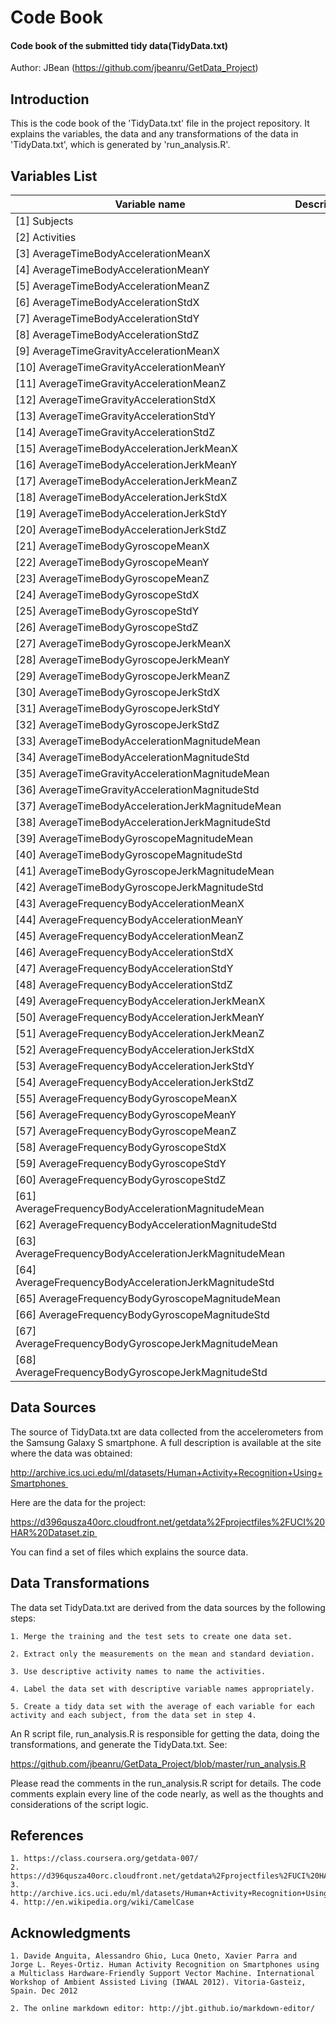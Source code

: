 # Code Book
#### Code book of the submitted tidy data(TidyData.txt)

Author: JBean (https://github.com/jbeanru/GetData_Project)

Introduction
--------------------------

This is the code book of the 'TidyData.txt' file in the project repository. It explains the variables, the data and any transformations of the data in 'TidyData.txt', which is generated by 'run_analysis.R'.


Variables List
--------------------------

Variable name    | Description
-----------------|------------
 [1] Subjects|   
 [2] Activities|                                       
 [3] AverageTimeBodyAccelerationMeanX|
 [4] AverageTimeBodyAccelerationMeanY|                 
 [5] AverageTimeBodyAccelerationMeanZ|                
 [6] AverageTimeBodyAccelerationStdX|                 
 [7] AverageTimeBodyAccelerationStdY|                  
 [8] AverageTimeBodyAccelerationStdZ|                  
 [9] AverageTimeGravityAccelerationMeanX|              
[10] AverageTimeGravityAccelerationMeanY|              
[11] AverageTimeGravityAccelerationMeanZ|              
[12] AverageTimeGravityAccelerationStdX|              
[13] AverageTimeGravityAccelerationStdY|               
[14] AverageTimeGravityAccelerationStdZ|               
[15] AverageTimeBodyAccelerationJerkMeanX|             
[16] AverageTimeBodyAccelerationJerkMeanY|             
[17] AverageTimeBodyAccelerationJerkMeanZ|             
[18] AverageTimeBodyAccelerationJerkStdX|             
[19] AverageTimeBodyAccelerationJerkStdY|              
[20] AverageTimeBodyAccelerationJerkStdZ|              
[21] AverageTimeBodyGyroscopeMeanX|              
[22] AverageTimeBodyGyroscopeMeanY|                    
[23] AverageTimeBodyGyroscopeMeanZ|                    
[24] AverageTimeBodyGyroscopeStdX|                    
[25] AverageTimeBodyGyroscopeStdY|                     
[26] AverageTimeBodyGyroscopeStdZ|                     
[27] AverageTimeBodyGyroscopeJerkMeanX|
[28] AverageTimeBodyGyroscopeJerkMeanY|                
[29] AverageTimeBodyGyroscopeJerkMeanZ|                
[30] AverageTimeBodyGyroscopeJerkStdX|                
[31] AverageTimeBodyGyroscopeJerkStdY|                 
[32] AverageTimeBodyGyroscopeJerkStdZ|          
[33] AverageTimeBodyAccelerationMagnitudeMean|
[34] AverageTimeBodyAccelerationMagnitudeStd|    
[35] AverageTimeGravityAccelerationMagnitudeMean|      
[36] AverageTimeGravityAccelerationMagnitudeStd|    
[37] AverageTimeBodyAccelerationJerkMagnitudeMean|    
[38] AverageTimeBodyAccelerationJerkMagnitudeStd|   
[39] AverageTimeBodyGyroscopeMagnitudeMean|  
[40] AverageTimeBodyGyroscopeMagnitudeStd| 
[41] AverageTimeBodyGyroscopeJerkMagnitudeMean|    
[42] AverageTimeBodyGyroscopeJerkMagnitudeStd|  
[43] AverageFrequencyBodyAccelerationMeanX|  
[44] AverageFrequencyBodyAccelerationMeanY| 
[45] AverageFrequencyBodyAccelerationMeanZ| 
[46] AverageFrequencyBodyAccelerationStdX| 
[47] AverageFrequencyBodyAccelerationStdY|
[48] AverageFrequencyBodyAccelerationStdZ|
[49] AverageFrequencyBodyAccelerationJerkMeanX|   
[50] AverageFrequencyBodyAccelerationJerkMeanY| 
[51] AverageFrequencyBodyAccelerationJerkMeanZ| 
[52] AverageFrequencyBodyAccelerationJerkStdX|
[53] AverageFrequencyBodyAccelerationJerkStdY|
[54] AverageFrequencyBodyAccelerationJerkStdZ|
[55] AverageFrequencyBodyGyroscopeMeanX|
[56] AverageFrequencyBodyGyroscopeMeanY|
[57] AverageFrequencyBodyGyroscopeMeanZ|
[58] AverageFrequencyBodyGyroscopeStdX|
[59] AverageFrequencyBodyGyroscopeStdY|
[60] AverageFrequencyBodyGyroscopeStdZ|
[61] AverageFrequencyBodyAccelerationMagnitudeMean|    
[62] AverageFrequencyBodyAccelerationMagnitudeStd |
[63] AverageFrequencyBodyAccelerationJerkMagnitudeMean|
[64] AverageFrequencyBodyAccelerationJerkMagnitudeStd|
[65] AverageFrequencyBodyGyroscopeMagnitudeMean|
[66] AverageFrequencyBodyGyroscopeMagnitudeStd|
[67] AverageFrequencyBodyGyroscopeJerkMagnitudeMean|   
[68] AverageFrequencyBodyGyroscopeJerkMagnitudeStd|

Data Sources
--------------------------
The source of TidyData.txt are data collected from the accelerometers from the Samsung Galaxy S smartphone. A full description is available at the site where the data was obtained: 

http://archive.ics.uci.edu/ml/datasets/Human+Activity+Recognition+Using+Smartphones 

Here are the data for the project: 

https://d396qusza40orc.cloudfront.net/getdata%2Fprojectfiles%2FUCI%20HAR%20Dataset.zip 

You can find a set of files which explains the source data.


Data Transformations
--------------------------
The data set TidyData.txt are derived from the data sources by the following steps:

    1. Merge the training and the test sets to create one data set.
    
    2. Extract only the measurements on the mean and standard deviation. 
	
    3. Use descriptive activity names to name the activities.
    
    4. Label the data set with descriptive variable names appropriately. 
    
    5. Create a tidy data set with the average of each variable for each activity and each subject, from the data set in step 4.
    
An R script file, run_analysis.R is responsible for getting the data, doing the transformations, and generate the TidyData.txt. See:

https://github.com/jbeanru/GetData_Project/blob/master/run_analysis.R
    
Please read the comments in the run_analysis.R script for details. The code comments explain every line of the code nearly, as well as the thoughts and considerations of the script logic.

 
References
---------------------------
    1. https://class.coursera.org/getdata-007/
    2. https://d396qusza40orc.cloudfront.net/getdata%2Fprojectfiles%2FUCI%20HAR%20Dataset.zip
    3. http://archive.ics.uci.edu/ml/datasets/Human+Activity+Recognition+Using+Smartphones
    4. http://en.wikipedia.org/wiki/CamelCase


Acknowledgments
---------------------------
 	1. Davide Anguita, Alessandro Ghio, Luca Oneto, Xavier Parra and 
	Jorge L. Reyes-Ortiz. Human Activity Recognition on Smartphones using 
	a Multiclass Hardware-Friendly Support Vector Machine. International 
	Workshop of Ambient Assisted Living (IWAAL 2012). Vitoria-Gasteiz, 
	Spain. Dec 2012
	
	2. The online markdown editor: http://jbt.github.io/markdown-editor/